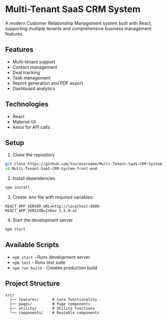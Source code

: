 # Multi-Tenant SaaS CRM System

A modern Customer Relationship Management system built with React, supporting multiple tenants and comprehensive business management features.

## Features
- Multi-tenant support
- Contact management
- Deal tracking
- Task management
- Report generation and PDF export
- Dashboard analytics

## Technologies
- React
- Material-UI
- Axios for API calls

## Setup
1. Clone the repository
```bash
git clone https://github.com/YourUsername/Multi-Tenant-SaaS-CRM-System-front-end.git
cd Multi-Tenant-SaaS-CRM-System-front-end
```

2. Install dependencies
```bash
npm install
```

3. Create .env file with required variables:
```env
REACT_APP_SERVER_URL=http://localhost:8080
REACT_APP_VERSION=InDev 1.5.0-a1
```

4. Start the development server
```bash
npm start
```

## Available Scripts
- `npm start` - Runs development server
- `npm test` - Runs test suite
- `npm run build` - Creates production build

## Project Structure
```
src/
  ├── features/      # Core functionality
  ├── pages/         # Page components
  ├── utility/       # Utility functions
  └── components/    # Reusable components
```
